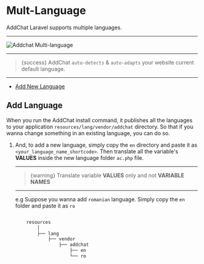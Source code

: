 # Mult-Language

AddChat Laravel supports multiple languages.

---

![Addchat Multi-language](https://addchat-laravel-pro-docs.classiebit.com/images/multi-language.jpg "Addchat Multi-language")

---

> {success} AddChat `auto-detects` & `auto-adapts` your website current default language.

---

- [Add New Language](#Add-New-Language)


<a name="Add-Language"></a>
## Add Language

When you run the AddChat install command, it publishes all the languages to your application `resources/lang/vendor/addchat` directory. So that if you wanna change something in an existing language, you can do so. 

1. And, to add a new language, simply copy the `en` directory and paste it as `<your_language_name_shortcode>`. Then translate all the variable's **VALUES** inside the new language folder `ac.php` file.

    ---

    >{warning} Translate variable **VALUES** only and not **VARIABLE NAMES**

    ---

    e.g Suppose you wanna add `romanian` language. Simply copy the `en` folder and paste it as `ro`

    ```bash

        resources
            │
            ├── lang
                ├── vendor
                    ├── addchat
                        ├── en
                        └── ro

    ```
